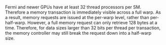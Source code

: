 Fermi and newer GPUs have at least 32 thread processors per SM. Therefore a memory transaction is immediately visible across a full warp. As a result, memory requests are issued at the per-warp level, rather than per-half-warp. However, a full memory request can only retrieve 128 bytes at a time. Therefore, for data sizes larger than 32 bits per thread per transaction, the memory controller may still break the request down into a half-warp size.
